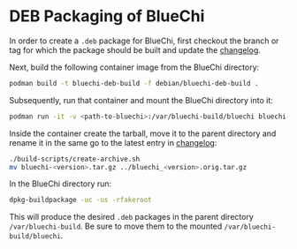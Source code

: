 # DEB Packaging of BlueChi

In order to create a `.deb` package for BlueChi, first checkout the branch or tag for which the package should be
built and update the [changelog](./changelog).

Next, build the following container image from the BlueChi directory:

```bash
podman build -t bluechi-deb-build -f debian/bluechi-deb-build .
```

Subsequently, run that container and mount the BlueChi directory into it:

```bash
podman run -it -v <path-to-bluechi>:/var/bluechi-build/bluechi bluechi-deb-build /bin/bash
```

Inside the container create the tarball, move it to the parent directory and rename it in the same go to the latest
entry in [changelog](./changelog):

```bash
./build-scripts/create-archive.sh
mv bluechi-<version>.tar.gz ../bluechi_<version>.orig.tar.gz
```

In the BlueChi directory run:

```bash
dpkg-buildpackage -uc -us -rfakeroot
```

This will produce the desired `.deb` packages in the parent directory `/var/bluechi-build`. Be sure to move them to
the mounted `/var/bluechi-build/bluechi`.
